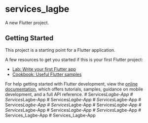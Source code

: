 # services_lagbe

A new Flutter project.

## Getting Started

This project is a starting point for a Flutter application.

A few resources to get you started if this is your first Flutter project:

- [Lab: Write your first Flutter app](https://docs.flutter.dev/get-started/codelab)
- [Cookbook: Useful Flutter samples](https://docs.flutter.dev/cookbook)

For help getting started with Flutter development, view the
[online documentation](https://docs.flutter.dev/), which offers tutorials,
samples, guidance on mobile development, and a full API reference.
#   S e r v i c e s _ L a g b e - A p p  
 #   S e r v i c e s _ L a g b e - A p p  
 #   S e r v i c e s _ L a g b e - A p p  
 #   S e r v i c e s _ L a g b e - A p p  
 #   S e r v i c e s _ L a g b e - A p p  
 #   S e r v i c e s _ L a g b e - A p p  
 #   S e r v i c e s _ L a g b e - A p p  
 #   S e r v i c e s _ L a g b e - A p p  
 #   S e r v i c e s _ L a g b e - A p p  
 #   S e r v i c e s _ L a g b e - A p p  
 #   S e r v i c e s _ L a g b e - A p p  
 # Services_Lagbe-App
